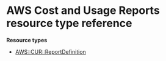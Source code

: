 # AWS Cost and Usage Reports resource type reference<a name="AWS_CUR"></a>

**Resource types**
+ [AWS::CUR::ReportDefinition](aws-resource-cur-reportdefinition.md)